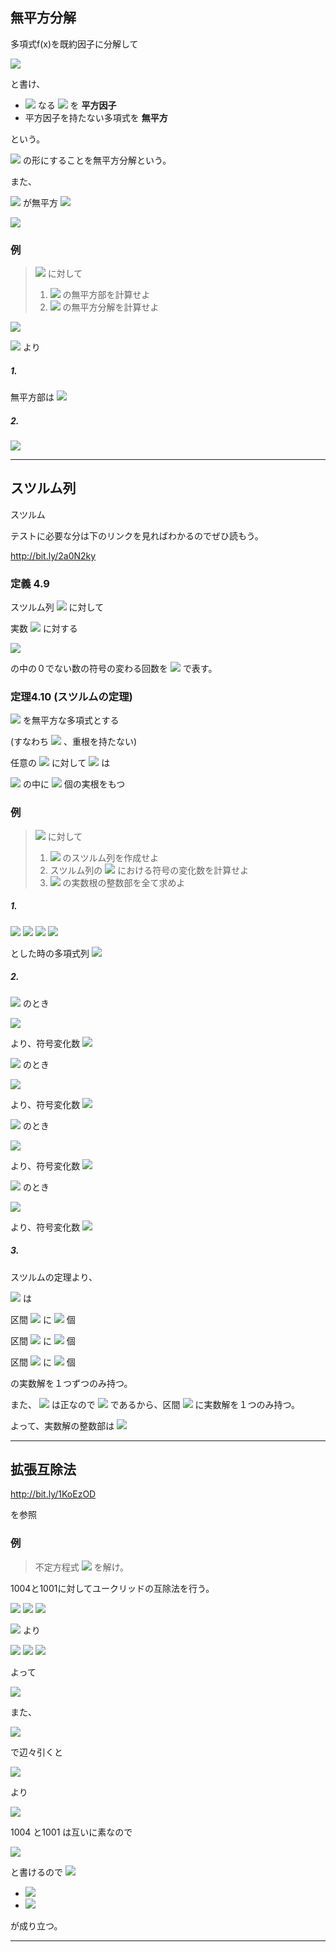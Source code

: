 ## 無平方分解

多項式f(x)を既約因子に分解して

<img src="https://latex.codecogs.com/gif.latex?%5Cdpi%7B120%7D%20f%28x%29%20%3D%20cf_1%5E%7Bn_1%7Df_2%5E%7Bn_2%7D...f_r%5E%7Bn_r%7D">

と書け、

* <img src="https://latex.codecogs.com/gif.latex?%5Cdpi%7B120%7D%20n_i%20%3E%201"> なる <img src="https://latex.codecogs.com/gif.latex?%5Cdpi%7B120%7D%20f_i%5E%7Bn_i%7D%28x%29"> を **平方因子**
* 平方因子を持たない多項式を **無平方**

という。

<img src="https://latex.codecogs.com/gif.latex?%5Cdpi%7B120%7D%20f%28x%29%20%3D%20f_1%28x%29f_2%5E2%28x%29...f_m%5Em%28x%29"> の形にすることを無平方分解という。

また、

<img src="https://latex.codecogs.com/gif.latex?%5Cdpi%7B120%7D%20f%28x%29"> が無平方 <img src="https://latex.codecogs.com/gif.latex?%5Cdpi%7B120%7D%20%5CLeftrightarrow%20gcd%28f%2C%20f%27%29%20%3D%201">

<img src="https://latex.codecogs.com/gif.latex?%5Cdpi%7B120%7D%20%5Cbecause%20gcd%28f%2C%20f%27%29%20%3D%20f_2f_3%5E2...f_m%5E%7Bm-1%7D">

### 例

> <img src="https://latex.codecogs.com/gif.latex?%5Cdpi%7B120%7D%20f%28X%29%20%3D%20X%5E5%20+%202X%5E4%20-%202X%5E3%20-%204X%5E2%20+%20X%20+%202"> に対して
> 1. <img src="https://latex.codecogs.com/gif.latex?%5Cdpi%7B120%7D%20f%28X%29"> の無平方部を計算せよ
> 2. <img src="https://latex.codecogs.com/gif.latex?%5Cdpi%7B120%7D%20f%28X%29"> の無平方分解を計算せよ


<img src="https://latex.codecogs.com/gif.latex?%5Cdpi%7B120%7D%20f%28X%29%20%3D%20X%5E5%20+%202X%5E4%20-%202X%5E3%20-%204X%5E2%20+%20X%20+%202">

<img src="https://latex.codecogs.com/gif.latex?%5Cdpi%7B120%7D%20%3D%20%28X+2%29%5C%7B%28X-1%29%28X+1%29%5C%7D%5E2"> より

##### 1.

無平方部は <img src="https://latex.codecogs.com/gif.latex?%5Cdpi%7B120%7D%20%28X-1%29%28X+1%29%28X+2%29">

##### 2.

<img src="https://latex.codecogs.com/gif.latex?%5Cdpi%7B120%7D%20f%28X%29%20%3D%20%28X+2%29%5C%7B%28X-1%29%28X+1%29%5C%7D%5E2">

----


## スツルム列

スツルム

テストに必要な分は下のリンクを見ればわかるのでぜひ読もう。

http://bit.ly/2a0N2ky

### 定義 4.9

スツルム列 <img src="https://latex.codecogs.com/gif.latex?%5Cdpi%7B120%7D%20f_0%2C...%2Cf_N"> に対して

実数 <img src="https://latex.codecogs.com/gif.latex?%5Cdpi%7B120%7D%20a"> に対する

<img src="https://latex.codecogs.com/gif.latex?%5Cdpi%7B120%7D%20f_0%28a%29%2C%20...%2C%20f_N%28a%29">

の中の０でない数の符号の変わる回数を <img src="https://latex.codecogs.com/gif.latex?%5Cdpi%7B120%7D%20V%28a%29"> で表す。


### 定理4.10 (スツルムの定理)

<img src="https://latex.codecogs.com/gif.latex?%5Cdpi%7B120%7D%20f%28x%29%5Cin%20%5CBbb%20R%5Bx%5D"> を無平方な多項式とする

(すなわち <img src="https://latex.codecogs.com/gif.latex?%5Cdpi%7B120%7D%20f%3DSQF%28f%29"> 、重根を持たない)

任意の <img src="https://latex.codecogs.com/gif.latex?%5Cdpi%7B120%7D%20a%3Cb"> に対して <img src="https://latex.codecogs.com/gif.latex?%5Cdpi%7B120%7D%20f%28x%29%20%3D%200"> は

<img src="https://latex.codecogs.com/gif.latex?%5Cdpi%7B120%7D%20a%20%3C%20x%20%u2266%20b"> の中に <img src="https://latex.codecogs.com/gif.latex?%5Cdpi%7B120%7D%20V%28a%29%20-%20V%28b%29"> 個の実根をもつ

### 例

> <img src="https://latex.codecogs.com/gif.latex?%5Cdpi%7B120%7D%20f%28X%29%20%3D%20X%5E3%20-%204X%20+%201"> に対して
> 1. <img src="https://latex.codecogs.com/gif.latex?%5Cdpi%7B120%7D%20f%28X%29"> のスツルム列を作成せよ
> 1. スツルム列の <img src="https://latex.codecogs.com/gif.latex?%5Cdpi%7B120%7D%20X%20%3D%20-3%2C%200%2C%201%2C%202"> における符号の変化数を計算せよ
> 1. <img src="https://latex.codecogs.com/gif.latex?%5Cdpi%7B120%7D%20f%28X%29"> の実数根の整数部を全て求めよ


##### 1.

<img src="https://latex.codecogs.com/gif.latex?%5Cdpi%7B120%7D%20f_0%28X%29%20%3A%3D%20f%28X%29%20%3D%20X%5E3%20-%204X%20+%201">

<img src="https://latex.codecogs.com/gif.latex?%5Cdpi%7B120%7D%20f_1%28X%29%20%3A%3D%20f%27%28X%29%20%3D%203X%5E2%20-%204">

<img src="https://latex.codecogs.com/gif.latex?%5Cdpi%7B120%7D%20f_2%28X%29%20%3A%3D%20-%28f_0%28X%29%20%5C%25%20f_1%28X%29%29%20%3D%20%5Cfrac%7B8%7D%7B3%7DX%20-%201">

<img src="https://latex.codecogs.com/gif.latex?%5Cdpi%7B120%7D%20f_3%28X%29%20%3A%3D%20-%28f_1%28X%29%20%5C%25%20f_2%28X%29%29%20%3D%20%5Cfrac%7B229%7D%7B64%7D">

とした時の多項式列 <img src="https://latex.codecogs.com/gif.latex?%5Cdpi%7B120%7D%20f_0%28X%29%2C%20f_1%28X%29%2C%20f_2%28X%29%2C%20f_3%28X%29.">

##### 2.

<img src="https://latex.codecogs.com/gif.latex?%5Cdpi%7B120%7D%20X%3D-3"> のとき

<img src="https://latex.codecogs.com/gif.latex?%5Cdpi%7B120%7D%20f_0%28-3%29%3A%20-%2C%7E%7E%20f_1%28-3%29%3A%20+%2C%7E%7E%20f_2%28-3%29%3A%20-%2C%7E%7E%20f_3%28-3%29%3A%20+">

より、符号変化数 **<img src="https://latex.codecogs.com/gif.latex?%5Cdpi%7B120%7D%20V%28-3%29%20%3D%203">**

<img src="https://latex.codecogs.com/gif.latex?%5Cdpi%7B120%7D%20X%3D0"> のとき

<img src="https://latex.codecogs.com/gif.latex?%5Cdpi%7B120%7D%20f_0%280%29%3A%20+%2C%7E%7E%20f_1%280%29%3A%20-%2C%7E%7E%20f_2%280%29%3A%20-%2C%7E%7E%20f_3%280%29%3A%20+">

より、符号変化数 **<img src="https://latex.codecogs.com/gif.latex?%5Cdpi%7B120%7D%20V%280%29%20%3D%202">**

<img src="https://latex.codecogs.com/gif.latex?%5Cdpi%7B120%7D%20X%3D1"> のとき

<img src="https://latex.codecogs.com/gif.latex?%5Cdpi%7B120%7D%20f_0%281%29%3A%20-%2C%7E%7E%20f_1%281%29%3A%20-%2C%7E%7E%20f_2%281%29%3A%20+%2C%7E%7E%20f_3%281%29%3A%20+">

より、符号変化数 **<img src="https://latex.codecogs.com/gif.latex?%5Cdpi%7B120%7D%20V%281%29%20%3D%201">**

<img src="https://latex.codecogs.com/gif.latex?%5Cdpi%7B120%7D%20X%3D2"> のとき

<img src="https://latex.codecogs.com/gif.latex?%5Cdpi%7B120%7D%20f_0%282%29%3A%20+%2C%7E%7E%20f_1%282%29%3A%20+%2C%7E%7E%20f_2%282%29%3A%20+%2C%7E%7E%20f_3%282%29%3A%20+">

より、符号変化数 **<img src="https://latex.codecogs.com/gif.latex?%5Cdpi%7B120%7D%20V%282%29%20%3D%200">**

##### 3.

スツルムの定理より、

<img src="https://latex.codecogs.com/gif.latex?%5Cdpi%7B120%7D%20f%28X%29%20%3D%200"> は

区間 <img src="https://latex.codecogs.com/gif.latex?%5Cdpi%7B120%7D%20%28-3%2C0%5D"> に <img src="https://latex.codecogs.com/gif.latex?%5Cdpi%7B120%7D%20V%28-3%29%20-%20V%280%29%20%3D%201"> 個

区間 <img src="https://latex.codecogs.com/gif.latex?%5Cdpi%7B120%7D%20%280%2C1%5D"> に <img src="https://latex.codecogs.com/gif.latex?%5Cdpi%7B120%7D%20V%280%29%20-%20V%281%29%20%3D%201"> 個

区間 <img src="https://latex.codecogs.com/gif.latex?%5Cdpi%7B120%7D%20%281%2C2%5D"> に <img src="https://latex.codecogs.com/gif.latex?%5Cdpi%7B120%7D%20V%281%29%20-%20V%282%29%20%3D%201"> 個

の実数解を１つずつのみ持つ。

また、 <img src="https://latex.codecogs.com/gif.latex?%5Cdpi%7B120%7D%20f%28-2%29"> は正なので <img src="https://latex.codecogs.com/gif.latex?%5Cdpi%7B120%7D%20f%28-3%29f%28-2%29%3C0"> であるから、区間 <img src="https://latex.codecogs.com/gif.latex?%5Cdpi%7B120%7D%20%283%2C2%29"> に実数解を１つのみ持つ。

よって、実数解の整数部は <img src="https://latex.codecogs.com/gif.latex?%5Cdpi%7B120%7D%20-2%2C%200%2C%201.">

----

## 拡張互除法

http://bit.ly/1KoEzOD

を参照

### 例

> 不定方程式
> <img src="https://latex.codecogs.com/gif.latex?%5Cdpi%7B120%7D%201000x+1001y%3D1">
> を解け。

1004と1001に対してユークリッドの互除法を行う。

<img src="https://latex.codecogs.com/gif.latex?%5Cdpi%7B120%7D%201004%20%3D%201001%20%5Ccdot%201%20+%203%2C">

<img src="https://latex.codecogs.com/gif.latex?%5Cdpi%7B120%7D%201001%20%3D%203%20%5Ccdot%20333%20+%202%2C">

<img src="https://latex.codecogs.com/gif.latex?%5Cdpi%7B120%7D%203%20%3D%202%20%5Ccdot%201%20+%201%2C">

<img src="https://latex.codecogs.com/gif.latex?%5Cdpi%7B120%7D%202%20%3D%201%20%5Ccdot%202%20+%200"> より

<img src="https://latex.codecogs.com/gif.latex?%5Cdpi%7B120%7D%201%20%3D%203%20-%201%20%5Ccdot%202%20%3D%203%20-%201%20%5Ccdot%20%281001%20-%20333%20%5Ccdot%203%29%20%3D%20-1001%20-%20334%20%5Ccdot%203">

<img src="https://latex.codecogs.com/gif.latex?%5Cdpi%7B120%7D%20%3D%20-%201001%20+%20334%20%5Ccdot%20%281004%20-%201001%20%5Ccdot%201%29%20%3D%201004%20%5Ccdot%20334%20-%201001%20%5Ccdot%202">

<img src="https://latex.codecogs.com/gif.latex?%5Cdpi%7B120%7D%20%3D%201004%20%5Ccdot%20334%20+%201001%20%5Ccdot%20%28-335%29">

よって

<img src="https://latex.codecogs.com/gif.latex?%5Cdpi%7B120%7D%201004%20%5Ccdot%20334%20+%201001%20%5Ccdot%20%28-335%29%20%3D%201">

また、

<img src="https://latex.codecogs.com/gif.latex?%5Cdpi%7B120%7D%201004%20%5Ccdot%20x%20+%201001%20%5Ccdot%20y%20%3D%201">

で辺々引くと

<img src="https://latex.codecogs.com/gif.latex?%5Cdpi%7B120%7D%201004%20%28x%20-%20344%29%20+%201001%20%28y%20+%20335%29%20%3D%200">

より

<img src="https://latex.codecogs.com/gif.latex?%5Cdpi%7B120%7D%201004%20%28-%20x%20+%20334%29%20%3D%201001%20%28y%20+%20335%29">

1004 と1001 は互いに素なので

<img src="https://latex.codecogs.com/gif.latex?%5Cdpi%7B120%7D%201004%20%28-%20x%20+%20334%29%20%3D%201001%20%28y%20+%20335%29%20%3D%201004%20%5Ccdot%201001%20%5Ccdot%20k">

と書けるので <img src="https://latex.codecogs.com/gif.latex?%5Cdpi%7B120%7D%20%28k%20%5Cin%20%5CBbb%20N%29">

* <img src="https://latex.codecogs.com/gif.latex?%5Cdpi%7B120%7D%20-%20x%20+%20334%20%3D%201001%20%5Ccdot%20k%7E%7E%28%5CLeftrightarrow%20x%20%3D%20-1001%20%5Ccdot%20k%20+%20334%29">

* <img src="https://latex.codecogs.com/gif.latex?%5Cdpi%7B120%7D%20y%20+%20335%20%3D%201004%20%5Ccdot%20k%7E%7E%28%5CLeftrightarrow%20y%20%3D%201004%20%5Ccdot%20k%20-%20335%29">

が成り立つ。


----
